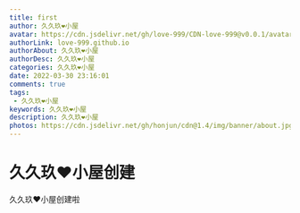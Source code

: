 ```yaml
---
title: first
author: 久久玖❤️小屋
avatar: https://cdn.jsdelivr.net/gh/love-999/CDN-love-999@v0.0.1/avatar.jpg
authorLink: love-999.github.io
authorAbout: 久久玖❤️小屋
authorDesc: 久久玖❤️小屋
categories: 久久玖❤️小屋
date: 2022-03-30 23:16:01
comments: true
tags: 
 - 久久玖❤️小屋
keywords: 久久玖❤️小屋
description: 久久玖❤️小屋
photos: https://cdn.jsdelivr.net/gh/honjun/cdn@1.4/img/banner/about.jpg
---
```

# 久久玖❤️小屋创建
久久玖❤️小屋创建啦